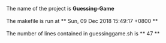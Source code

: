 The name of the project is **Guessing-Game**</br></br>
The makefile is run at **
Sun, 09 Dec 2018 15:49:17 +0800
**</br></br>
The number of lines contained in guessinggame.sh is **
47
**
